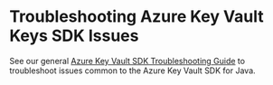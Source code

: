 # Troubleshooting Azure Key Vault Keys SDK Issues
See our general [Azure Key Vault SDK Troubleshooting Guide](https://github.com/vcolin7/azure-sdk-for-java/blob/feature/vicolina/keyvault/v2/sdk/keyvault-v2/TROUBLESHOOTING.md) to troubleshoot issues common to the Azure Key Vault SDK for Java.
